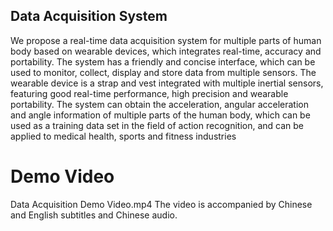 ## Data Acquisition System
We propose a real-time data acquisition system for multiple parts of human body based on wearable devices, which integrates real-time, accuracy and portability. The system has a friendly and concise interface, which can be used to monitor, collect, display and store data from multiple sensors. The wearable device is a strap and vest integrated with multiple inertial sensors, featuring good real-time performance, high precision and wearable portability. The system can obtain the acceleration, angular acceleration and angle information of multiple parts of the human body, which can be used as a training data set in the field of action recognition, and can be applied to medical health, sports and fitness industries 
# Demo Video
Data Acquisition Demo Video.mp4
The video is accompanied by Chinese and English subtitles and Chinese audio.
